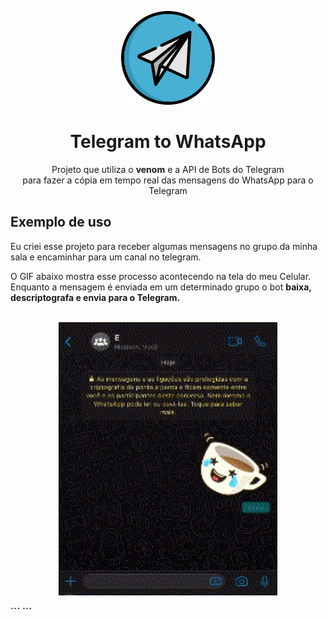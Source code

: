 <html>
    <p align="center">
        <img src="./assets/telegram-svgrepo-com.svg" width="150px"/>
    </p>
    <h1 align="center">Telegram to WhatsApp</h1>
    <p align="center">Projeto que utiliza o <b>venom</b> e a API de Bots do Telegram
        <br>para fazer a cópia em tempo real das mensagens do WhatsApp para o Telegram
    </p>
    <h2>Exemplo de uso</h2>
    <p>Eu criei esse projeto para receber algumas mensagens no grupo da minha sala e encaminhar para um canal no telegram.</p>
    <span>O GIF abaixo mostra esse processo acontecendo na tela do meu Celular.<br>
    Enquanto a mensagem é enviada em um determinado grupo o bot <b>baixa, descriptografa e envia para o Telegram.<b> 
    </span>
    <p align="center"><br>
        <img src="./assets/img1.gif" width="350px">
    </p>
</html>
```
```

